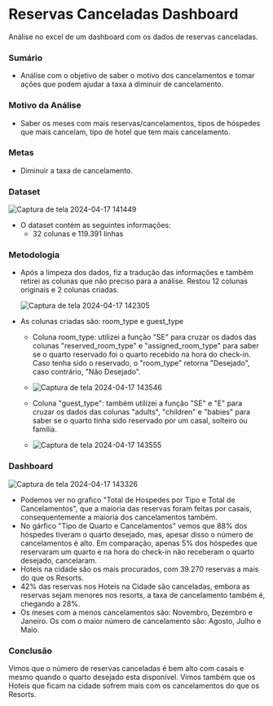 # Reservas Canceladas Dashboard
Análise no excel de um dashboard com os dados de reservas canceladas.


### Sumário

- Análise com o objetivo de saber o motivo dos cancelamentos e tomar ações que podem ajudar a taxa a diminuir de cancelamento.

### Motivo da Análise

- Saber os meses com mais reservas/cancelamentos, tipos de hóspedes que mais cancelam, tipo de hotel que tem mais cancelamento.

### Metas 

- Diminuir a taxa de cancelamento.

### Dataset

![Captura de tela 2024-04-17 141449](https://github.com/chernayavdova/hotel.cancelamento/assets/86575159/fb0075c4-ece1-4374-9d76-825d9fa6c4f7)

- O dataset contém as seguintes informações:
  - 32 colunas e 119.391 linhas
 
### Metodologia
  - Após a limpeza dos dados, fiz a tradução das informações e também retirei as colunas que não preciso para a análise. Restou 12 colunas originais e 2 colunas criadas.
 
    ![Captura de tela 2024-04-17 142305](https://github.com/chernayavdova/hotel.cancelamento/assets/86575159/f25dd542-9fb2-4883-8a5b-02f1539aba5d)

  - As colunas criadas são: room_type e guest_type
      - Coluna room_type: utilizei a função "SE" para cruzar os dados das colunas "reserved_room_type" e "assigned_room_type" para saber se o quarto reservado foi o quarto recebido na hora do check-in. Caso tenha sido o reservado, o "room_type" retorna "Desejado", caso contrário, "Não Desejado".
      - ![Captura de tela 2024-04-17 143546](https://github.com/chernayavdova/hotel.cancelamento/assets/86575159/240f974a-28e5-4b61-a396-b494646879c7)

      - Coluna "guest_type": também utilizei a função "SE" e "E" para cruzar os dados das colunas "adults", "children" e "babies" para saber se o quarto tinha sido reservado por um casal, solteiro ou familia.
      - ![Captura de tela 2024-04-17 143555](https://github.com/chernayavdova/hotel.cancelamento/assets/86575159/195a5af1-c1ea-4d71-9bef-1db284cd8f83)

### Dashboard

![Captura de tela 2024-04-17 143326](https://github.com/chernayavdova/hotel.cancelamento/assets/86575159/308658b8-6076-42dd-9a6c-33eeba593d5c)

- Podemos ver no grafico "Total de Hospedes por Tipo e Total de Cancelamentos", que a maioria das reservas foram feitas por casais, consequentemente a maioria dos cancelamentos também.
- No gárfico "Tipo de Quarto e Cancelamentos" vemos que 88% dos hóspedes tiveram o quarto desejado, mas, apesar disso o número de cancelamentos é alto. Em comparação, apenas 5% dos hóspedes que reservaram um quarto e na hora do check-in não receberam o quarto desejado, cancelaram.
- Hoteis na cidade são os mais procurados, com 39.270 reservas a mais do que os Resorts.
- 42% das reservas nos Hoteis na Cidade são canceladas, embora as reservas sejam menores nos resorts, a taxa de cancelamento também é, chegando a 28%.
- Os meses com a menos cancelamentos são: Novembro, Dezembro e Janeiro. Os com o maior número de cancelamento são: Agosto, Julho e Maio.

### Conclusão
Vimos que o número de reservas canceladas é bem alto com casais e mesmo quando o quarto desejado esta disponível. Vimos também que os Hoteis que ficam na cidade sofrem mais com os cancelamentos do que os Resorts.


 

